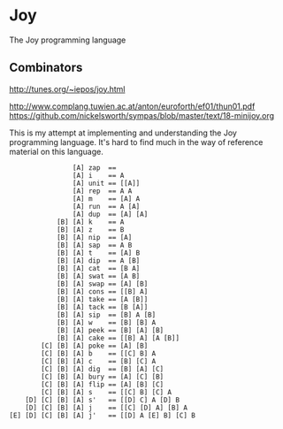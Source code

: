 # Joy

The Joy programming language

## Combinators

http://tunes.org/~iepos/joy.html

http://www.complang.tuwien.ac.at/anton/euroforth/ef01/thun01.pdf
https://github.com/nickelsworth/sympas/blob/master/text/18-minijoy.org

This is my attempt at implementing and understanding the Joy programming language. It's hard to find
much in the way of reference material on this language.

```
                [A] zap  ==
                [A] i    == A
                [A] unit == [[A]]
                [A] rep  == A A
                [A] m    == [A] A
                [A] run  == A [A]
                [A] dup  == [A] [A]
            [B] [A] k    == A
            [B] [A] z    == B
            [B] [A] nip  == [A]
            [B] [A] sap  == A B
            [B] [A] t    == [A] B
            [B] [A] dip  == A [B]
            [B] [A] cat  == [B A]
            [B] [A] swat == [A B]
            [B] [A] swap == [A] [B]
            [B] [A] cons == [[B] A]
            [B] [A] take == [A [B]]
            [B] [A] tack == [B [A]]
            [B] [A] sip  == [B] A [B]
            [B] [A] w    == [B] [B] A
            [B] [A] peek == [B] [A] [B]
            [B] [A] cake == [[B] A] [A [B]]
        [C] [B] [A] poke == [A] [B]
        [C] [B] [A] b    == [[C] B] A
        [C] [B] [A] c    == [B] [C] A
        [C] [B] [A] dig  == [B] [A] [C]
        [C] [B] [A] bury == [A] [C] [B]
        [C] [B] [A] flip == [A] [B] [C]
        [C] [B] [A] s    == [[C] B] [C] A
    [D] [C] [B] [A] s'   == [[D] C] A [D] B
    [D] [C] [B] [A] j    == [[C] [D] A] [B] A
[E] [D] [C] [B] [A] j'   == [[D] A [E] B] [C] B
```


